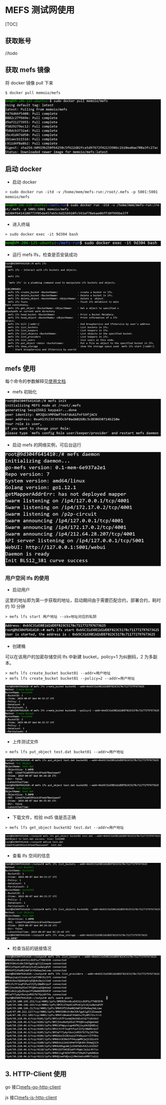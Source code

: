 # MEFS 测试网使用

[TOC]

## 获取账号

//todo

## 获取 mefs 镜像

将 docker 镜像 pull 下来

```shell
$ docker pull memoio/mefs
```

![1565115145774](./pic/1565115145774.png)

## 启动 docker

- 启动 docker

```shell
> sudo docker run -itd -v /home/mem/mefs-run:/root/.mefs -p 5001:5001 memoio/mefs
```

![1565116248015](./pic/1565116248015.png)

- 进入终端

```shell
> sudo docker exec -it 9d304 bash
```

![1565116363908](./pic/1565116363908.png)

- 运行 mefs lfs，检查是否安装成功

![1565116437354](./pic/1565116437354.png)

## mefs 使用

每个命令的参数解释见[使用文档](https://github.com/memoio/docs)

- mefs 初始化

![1565116505777](./pic/1565116505777.png)

- 启动 mefs 的网络实例，可后台运行

![1565116538772](./pic/1565116538772.png)

### 用户空间 lfs 的使用

- 启动用户

这里的地址即为第一步获取的地址，启动期间由于需要匹配合约，部署合约，耗时约 10 分钟

```shell
> mefs lfs start 用户地址 --sk=地址对应的私钥
```

![1565123566009](./pic/1565123566009.png)

- 创建桶

可以在该用户的加密存储空间 lfs 中新建 bucket，policy=1 为纠删码，2 为多副本。

```shell
> mefs lfs create_bucket bucket01 --addr=用户地址
> mefs lfs create_bucket bucket01 --policy=2 --addr=用户地址
```

![1565123633968](./pic/1565123633968.png)

- 上传测试文件

```shell
> mefs lfs put_object test.dat bucket01 --addr=用户地址
```

![1565126726354](./pic/1565126726354.png)

- 下载文件，检验 md5 值是否正确

```shell
> mefs lfs get_object bucket02 test.dat --addr=用户地址
```

![1565126774336](./pic/1565126774336.png)

- 查看 lfs 空间的信息

![1565155770046](./pic/1565155770046.png)

- 检查当前的链接情况

![1565155844645](./pic/1565155844645.png)

## 3. HTTP-Client 使用

go 接口[mefs-go-http-client](https://github.com/memoio/mefs-go-http-client)

js 接口[mefs-js-http-client](https://github.com/memoio/mefs-go-http-client)
